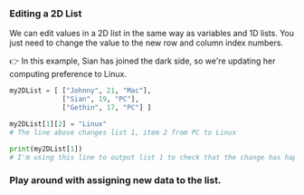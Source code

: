 ### Editing a 2D List

We can edit values in a 2D list in the same way as variables and 1D lists. You just need to change the value to the new row and column index numbers.

👉 In this example, Sian has joined the dark side, so we're updating her computing preference to Linux.
```python
my2DList = [ ["Johnny", 21, "Mac"],
             ["Sian", 19, "PC"],
             ["Gethin", 17, "PC"] ]

my2DList[1][2] = "Linux"
# The line above changes list 1, item 2 from PC to Linux

print(my2DList[1])
# I'm using this line to output list 1 to check that the change has happened correctly.
```
### Play around with assigning new data to the list.

